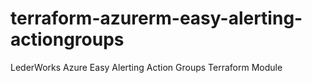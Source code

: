 # terraform-azurerm-easy-alerting-actiongroups
LederWorks Azure Easy Alerting Action Groups Terraform Module
